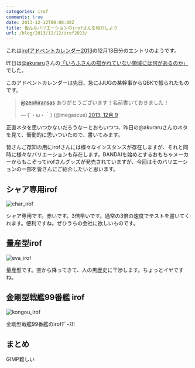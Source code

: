 ```yaml
---
categories: irof
comments: true
date: 2013-12-12T00:00:00Z
title: 色んなバリエーションのirofさんを紹介しよう
url: /blog/2013/12/12/irof2013/
---
```


これは[irofアドベントカレンダー2013](http://atnd.org/events/44814)の12月13日分のエントリのようです。

昨日は[@akuraru](https://twitter.com/akuraru)さんの[「いろふさんの描かれていない領域には何があるのか」](http://d.hatena.ne.jp/akuraru/20131212/p1)でした。

このアドベントカレンダーは先日、急にJJUGの某幹事からQBKで振られたものです。

<blockquote class="twitter-tweet" lang="ja"><p><a href="https://twitter.com/zephiransas">@zephiransas</a> ありがとうございます！名前書いておきました！</p>&mdash; (´・ω・｀) (@megascus) <a href="https://twitter.com/megascus/statuses/410019752245870592">2013, 12月 9</a></blockquote>
<script async src="//platform.twitter.com/widgets.js" charset="utf-8"></script>

正直ネタを思いつかないだろうなーとおもいつつ、昨日の@akuraruさんのネタを見て、衝動的に思いついたので、書いてみます。

皆さんご存知の用にirofさんには様々なインスタンスが存在しますが、それと同時に様々なバリエーションも存在します。BANDAIを始めとするおもちゃメーカーからもこぞってirofさんグッズが発売されていますが、今回はそのバリエーションの一部を皆さんにご紹介したいと思います。

## シャア専用irof

![char_irof](/images/20131213/char_irof.jpg)

シャア専用です。赤いです。3倍早いです。通常の3倍の速度でテストを書いてくれます。便利ですね。ぜひうちの会社に欲しいものです。

## 量産型irof

![eva_irof](/images/20131213/eva_irof.jpg)

量産型です。空から降ってきて、人の黒歴史に干渉します。ちょっとイヤですね。

## 金剛型戦艦99番艦 irof

![kongou_irof](/images/20131213/kongou_irof.png)

金剛型戦艦99番艦のirofﾃﾞｰｽ!!

## まとめ

GIMP難しい
